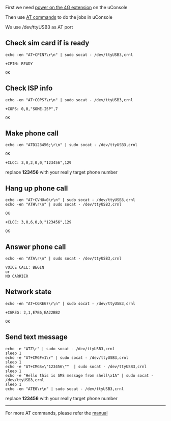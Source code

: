 First we need [power on the 4G extension](https://github.com/clockworkpi/uConsole/wiki/How-to-use-the-4G-extension) on the uConsole

Then use [AT commands](https://github.com/clockworkpi/uConsole/blob/master/SIM7500_SIM7600%20Series_AT%20Command%20Manual_V3.00.pdf) to do the jobs in uConsole

We use /dev/ttyUSB3 as AT port  

## Check sim card if is ready
```
echo -en "AT+CPIN?\r\n" | sudo socat - /dev/ttyUSB3,crnl

+CPIN: READY

OK
```

## Check ISP info
```
echo -en "AT+COPS?\r\n" | sudo socat - /dev/ttyUSB3,crnl

+COPS: 0,0,"SOME-ISP",7

OK
```

## Make phone call
```
echo -en "ATD123456;\r\n" | sudo socat - /dev/ttyUSB3,crnl

OK

+CLCC: 3,0,2,0,0,"123456",129
```

replace **123456** with your really target phone number

## Hang up phone call
```
echo -en "AT+CVHU=0\r\n" | sudo socat - /dev/ttyUSB3,crnl
echo -en "ATH\r\n" | sudo socat - /dev/ttyUSB3,crnl

OK

+CLCC: 3,0,6,0,0,"123456",129

OK
```

## Answer phone call
```
echo -en "ATA\r\n" | sudo socat - /dev/ttyUSB3,crnl

VOICE CALL: BEGIN
or
NO CARRIER

```
## Network state
```
echo -en "AT+CGREG?\r\n" | sudo socat - /dev/ttyUSB3,crnl

+CGREG: 2,1,E7B6,EA22BB2

OK
```

## Send text message
```
echo -e "ATZ\r" | sudo socat - /dev/ttyUSB3,crnl
sleep 1
echo -e "AT+CMGF=1\r" | sudo socat - /dev/ttyUSB3,crnl
sleep 1
echo -e "AT+CMGS=\"123456\""  | sudo socat - /dev/ttyUSB3,crnl
sleep 1
echo -e "Hello this is SMS message from shell\x1A" | sudo socat - /dev/ttyUSB3,crnl
sleep 1
echo -en "ATE0\r\n" | sudo socat - /dev/ttyUSB3,crnl
```
replace **123456** with your really target phone number



***

For more AT commands, please refer the [manual](https://github.com/clockworkpi/uConsole/blob/master/SIM7500_SIM7600%20Series_AT%20Command%20Manual_V3.00.pdf)